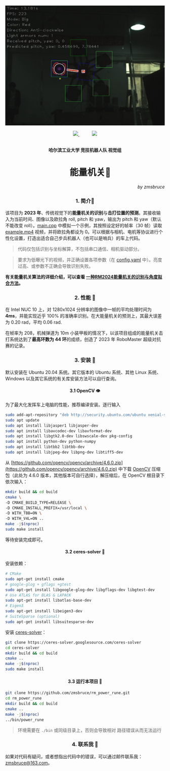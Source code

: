 ![](./img/cover.png)

<div align="center" float="left">
<a href="https://www.robomaster.com/zh-CN">
<img src="./img/RoboMaster-mecha-logo.png" width=25% />
</a>
&nbsp;&nbsp;&nbsp;&nbsp;&nbsp;&nbsp;&nbsp;&nbsp;&nbsp;
<img src="./img/hitcrt-vision-logo.png" width=25% />
</div>

<br>

**<div align="center">哈尔滨工业大学 竞技机器人队 视觉组</div>**


# <div align="center"> &nbsp;&nbsp;&nbsp;&nbsp;&nbsp;能量机关🎯</div>


*<div align="right">by zmsbruce</div>*

### <div align="center"> 1. 简介📓 </div>

该项目为 **2023 年**、传统视觉下的**能量机关的识别**与**击打位置的预测**。其接收输入为当前时间、图像以及欧拉角 roll, pitch 和 yaw，输出为 pitch 和 yaw（默认不能改变 roll）。[main.cpp](./main.cpp) 中模拟一个示例，其按照设定好的帧率（30 帧）读取 [example.mp4](./example.mp4) 视频，并将欧拉角都设为 0。可以根据与相机、电机等协议进行个性化设置，打造出适合自己步兵机器人（也可以是哨兵）的车上代码。

> 代码仅包括识别与坐标解算，不包括串口通信、相机驱动部分。

> 要求为低曝光下的视频，并正确设置各项参数（在 [config.yaml](./config.yaml) 中）。亮度过高、或参数不正确会导致识别失败。

**有关能量机关算法的详细介绍，可以查看 [一种RM2024能量机关的识别与角度拟合方法](https://bbs.robomaster.com/article/371982)。**

### <div align="center"> 2. 性能 🚀 </div>

在 Intel NUC 10 上，对 1280x1024 分辨率的图像中一帧的平均处理时间为 **4ms**，并能实现近乎 100% 的准确率识别。在大能量机关的预测上，其最大误差为 0.20 rad，平均 0.06 rad. 

在帧率为 208，机械弹道为 10m 小装甲板的情况下，以该项目组成的能量机关击打系统达到了**最高环数为 44 环**的成绩，创造了 2023 年 RoboMaster 超级对抗赛的记录。

### <div align="center"> 3. 安装 🔨 </div>

默认安装在 Ubuntu 20.04 系统。其它版本的 Ubuntu 系统、其他 Linux 系统、Windows 以及其它系统的有关库安装方法可以自行查询。

#### <div align="center"> 3.1 OpenCV 👁️  </div>

为了最大化发挥车上电脑的性能，推荐编译安装。逐行输入

```bash
sudo add-apt-repository "deb http://security.ubuntu.com/ubuntu xenial-security main"
sudo apt update
sudo apt install libjasper1 libjasper-dev
sudo apt install libavcodec-dev libavformat-dev
sudo apt install libgtk2.0-dev libswscale-dev pkg-config
sudo apt install python-dev python-numpy
sudo apt install libtbb2 libtbb-dev
sudo apt install libjpeg-dev libpng-dev libtiff5-dev
```

从 [https://github.com/opencv/opencv/archive/4.6.0.zip](https://github.com/opencv/opencv/archive/4.6.0.zip) 中下载 [OpenCV](https://opencv.org/) 压缩包（此处为 4.6.0 版本，其他版本可自行选择），解压缩后，在 OpenCV 根目录下依次输入：

```bash
mkdir build && cd build
cmake \
-D CMAKE_BUILD_TYPE=RELEASE \
-D CMAKE_INSTALL_PREFIX=/usr/local \
-D WITH_TBB=ON \
-D WITH_V4L=ON ..
make -j$(nproc)
sudo make install
```

等待安装完成即可。

#### <div align="center"> 3.2 ceres-solver 🔢  </div>

安装依赖：

```bash
# CMake
sudo apt-get install cmake
# google-glog + gflags +gtest
sudo apt-get install libgoogle-glog-dev libgflags-dev libgtest-dev
# Use ATLAS for BLAS & LAPACK
sudo apt-get install libatlas-base-dev
# Eigen3
sudo apt-get install libeigen3-dev
# SuiteSparse (optional)
sudo apt-get install libsuitesparse-dev
```

安装 [ceres-solver](http://ceres-solver.org/)：

```bash
git clone https://ceres-solver.googlesource.com/ceres-solver
cd ceres-solver
mkdir build && cd build
cmake ..
make -j$(nproc)
sudo make install
```

#### <div align="center"> 3.3 运行本项目 👻  </div>

```bash
git clone https://github.com/zmsbruce/rm_power_rune.git
cd rm_power_rune
mkdir build && cd build
cmake ..
make -j$(nproc)
../bin/power_rune
```

> 环境需要在 `./bin` 或同级目录上，否则会导致相对 路径错误从而无法运行

### <div align="center"> 4. 联系我 📧 </div>

如果对代码有疑问，或者想指出代码中的错误，可以通过邮件联系我：[zmsbruce@163.com](zmsbruce@163.com)。
